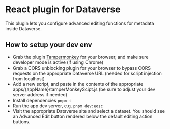 # React plugin for Dataverse
This plugin lets you configure advanced editing functions for metadata inside Dataverse.

## How to setup your dev env
* Grab the plugin [Tampermonkey](https://www.tampermonkey.net/) for your browser, and make sure developer mode is active (if using Chrome)
* Grab a CORS unblocking plugin for your browser to bypass CORS requests on the appropriate Dataverse URL (needed for script injection from localhost)
* Add a new script, and paste in the contents of the appropriate apps/{appName}/tamperMonkeyScipt.js (be sure to adjust your dev server address if needed)
* Install dependencies `pnpm i`
* Run the app dev server, e.g. `pnpm dev:eosc`
* Visit the appropriate Dataverse site and select a dataset. You should see an Advanced Edit button rendered below the default editing action buttons.